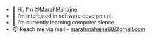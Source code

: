- 👋 Hi, I’m @MarahMahajne
- 👀 I’m interested in software devolpment.
- 🌱 I’m currently learning computer sience
- 📫 Reach me via mail - marahmahajne68@gmail.com
<!---
MarahMahajne/MarahMahajne is a ✨ special ✨ repository because its `README.md` (this file) appears on your GitHub profile.
You can click the Preview link to take a look at your changes.
--->
